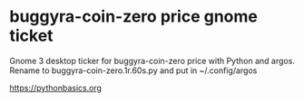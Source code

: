 # buggyra-coin-zero price gnome ticket 

Gnome 3 desktop ticker for buggyra-coin-zero price with Python and argos. Rename to buggyra-coin-zero.1r.60s.py and put in ~/.config/argos

https://pythonbasics.org
